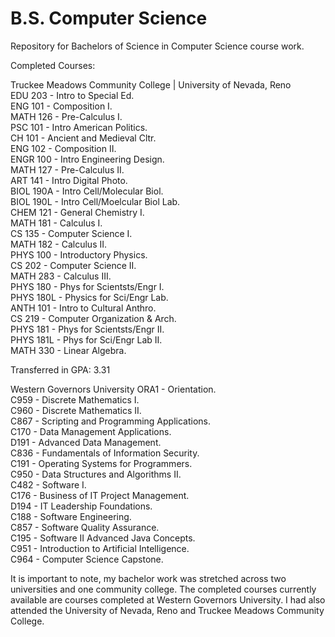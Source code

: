 # B.S. Computer Science
Repository for Bachelors of Science in Computer Science course work.

Completed Courses: <br />

Truckee Meadows Community College | University of Nevada, Reno <br />
EDU   203   - Intro to Special Ed. <br />
ENG   101   - Composition I. <br />
MATH  126   - Pre-Calculus I. <br />
PSC   101   - Intro American Politics. <br />
CH    101   - Ancient and Medieval Cltr. <br />
ENG   102  	- Composition II. <br />
ENGR  100  	- Intro Engineering Design. <br />
MATH  127  	- Pre-Calculus II. <br />
ART   141  	- Intro Digital Photo. <br />
BIOL 190A 	- Intro Cell/Molecular Biol. <br />
BIOL 190L 	- Intro Cell/Moelcular Biol Lab. <br />
CHEM  121  	- General Chemistry I. <br />
MATH  181  	- Calculus I. <br />
CS    135  	- Computer Science I. <br />
MATH  182 	- Calculus II. <br />
PHYS  100  	- Introductory Physics. <br />
CS    202  	- Computer Science II. <br />
MATH  283  	- Calculus III. <br />
PHYS  180  	- Phys for Scientsts/Engr I. <br />
PHYS 180L 	-	 Physics for Sci/Engr Lab. <br />
ANTH  101  	- Intro to Cultural Anthro. <br />
CS    219 	- Computer Organization & Arch. <br />
PHYS  181  	- Phys for Scientsts/Engr II. <br />
PHYS 181L 	- Phys for Sci/Engr Lab II. <br />
MATH  330  	- Linear Algebra. <br />

Transferred in GPA: 3.31

Western Governors University
ORA1 - Orientation. <br />
C959 - Discrete Mathematics I. <br />
C960 - Discrete Mathematics II. <br />
C867 - Scripting and Programming Applications. <br />
C170 - Data Management Applications. <br />
D191 - Advanced Data Management. <br />
C836 - Fundamentals of Information Security. <br />
C191 - Operating Systems for Programmers. <br />
C950 - Data Structures and Algorithms II. <br />
C482 - Software I. <br />
C176 - Business of IT Project Management. <br />
D194 - IT Leadership Foundations. <br />
C188 - Software Engineering. <br />
C857 - Software Quality Assurance. <br />
C195 - Software II Advanced Java Concepts. <br />
C951 - Introduction to Artificial Intelligence. <br />
C964 - Computer Science Capstone. <br />

It is important to note, my bachelor work was stretched across two universities and one community college. The completed courses currently
available are courses completed at Western Governors University. I had also attended the University of Nevada, Reno and Truckee Meadows
Community College.
